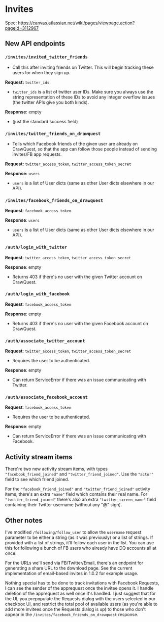 # Invites

Spec: https://canvas.atlassian.net/wiki/pages/viewpage.action?pageId=3112967

## New API endpoints
### `/invites/invited_twitter_friends`

- Call this after inviting friends on Twitter. This will begin tracking these users for when they sign up.

**Request:** `twitter_ids`

- `twitter_ids` is a list of twitter user IDs. Make sure you always use the string representation of these IDs to avoid any integer overflow issues (the twitter APIs give you both kinds).

**Response:** empty

- (just the standard success field)

### `/invites/twitter_friends_on_drawquest`
- Tells which Facebook friends of the given user are already on DrawQuest, so that the app can follow those people instead of sending invites/FB app requests.

**Request:** `twitter_access_token`, `twitter_access_token_secret`

**Response:** `users`

- `users` is a list of User dicts (same as other User dicts elsewhere in our API).

### `/invites/facebook_friends_on_drawquest`
**Request**: `facebook_access_token`

**Response**: `users`

- `users` is a list of User dicts (same as other User dicts elsewhere in our API).

### `/auth/login_with_twitter`
**Request**: `twitter_access_token`, `twitter_access_token_secret`

**Response**: empty

- Returns 403 if there's no user with the given Twitter account on DrawQuest.


### `/auth/login_with_facebook`
**Request**: `facebook_access_token`

**Response**: empty

- Returns 403 if there's no user with the given Facebook account on DrawQuest.

### `/auth/associate_twitter_account`
**Request**: `twitter_access_token`, `twitter_access_token_secret`

- Requires the user to be authenticated.

**Response**: empty

- Can return ServiceError if there was an issue communicating with Twitter.

### `/auth/associate_facebook_account`
**Request**: `facebook_access_token`

- Requires the user to be authenticated.

**Response**: empty

- Can return ServiceError if there was an issue communicating with Facebook.


## Activity stream items
There're two new activity stream items, with types `"facebook_friend_joined"` and `"twitter_friend_joined"`. Use the `"actor"` field to see which friend joined.

For the `"facebook_friend_joined"` and `"twitter_friend_joined"` activity items, there's an extra `"name"` field which contains their real name. For `"twitter_friend_joined"` there's also an extra `"twitter_screen_name"` field containing their Twitter username (without any "@" sign).


## Other notes
I've modified `/following/follow_user` to allow the `username` request parameter to be either a string (as it was previously) or a list of strings. If provided with a list of strings, it'll follow each user in the list. You can use this for following a bunch of FB users who already have DQ accounts all at once.


For the URLs we'll send via FB/Twitter/Email, there's an endpoint for generating a share URL to the download page. See the current implementation of email-based invites in 1.0.2 for example usage.

Nothing special has to be done to track invitations with Facebook Requests, I can see the sender of the apprequest once the invitee opens it. I handle deletion of the apprequest as well once it's handled. I just suggest that for the UI, you prepopulate the Requests dialog with the users selected in our checkbox UI, and restrict the total pool of available users (as you're able to add more invitees once the Requests dialog is up) to those who don't appear in the `/invites/facebook_friends_on_drawquest` response.
